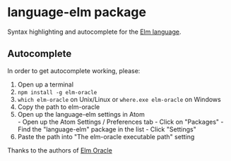 # language-elm package

Syntax highlighting and autocomplete for the [Elm language](http://elm-lang.org/).

## Autocomplete

In order to get autocomplete working, please:

  1. Open up a terminal
  2. `npm install -g elm-oracle`
  3. `which elm-oracle` on Unix/Linux or `where.exe elm-oracle` on Windows
  4. Copy the path to elm-oracle
  5. Open up the language-elm settings in Atom  
    - Open up the Atom Settings / Preferences tab
    - Click on "Packages"
    - Find the "language-elm" package in the list
    - Click "Settings"
  6. Paste the path into "The elm-oracle executable path" setting

Thanks to the authors of [Elm Oracle](https://github.com/ElmCast/elm-oracle)
